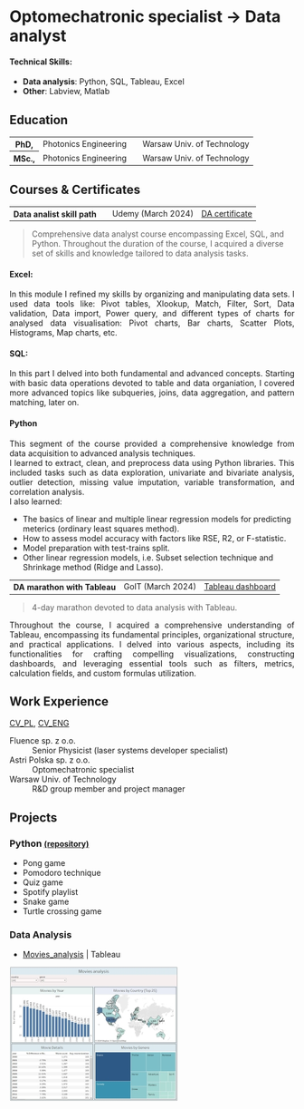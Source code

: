 # Optomechatronic specialist &rarr; Data analyst

#### Technical Skills: 
- **Data analysis**: Python, SQL, Tableau, Excel
- **Other**: Labview, Matlab

## Education
<table>
    <tr>
        <th>PhD,</th>
        <td>Photonics Engineering</td>
        <td></td>
        <td>Warsaw Univ. of Technology</td>
    </tr>
    <tr>
        <th>MSc.,</th>
        <td>Photonics Engineering</td>
        <td></td>
        <td>Warsaw Univ. of Technology</td>
    </tr>
</table>

## Courses & Certificates
<table>
    <tr>
        <th>Data analist skill path</th>
        <td></td>
        <td>Udemy (March 2024)</td>
        <td><a href="./assets/certificates/DA_certificate.pdf">DA certificate</a></td>
    </tr>
</table>

> Comprehensive data analyst course encompassing Excel, SQL, and Python.
> Throughout the duration of the course, I acquired a diverse set of skills and knowledge tailored to data analysis tasks.

#### Excel:
<p style="text-align:justify;">In this module I refined my skills by organizing and manipulating data sets.  
I used data tools like: Pivot tables, Xlookup, Match, Filter, Sort, Data validation, Data import, Power query,  
and different types of charts for analysed data visualisation: Pivot charts, Bar charts, Scatter Plots, Histograms, Map charts, etc.</p>

#### SQL:
<p style="text-align:justify;">In this part I delved into both fundamental and advanced concepts.
Starting with basic data operations devoted to table and data organiation, 
I covered more advanced topics like subqueries, joins, data aggregation, and pattern matching, later on.</p>

#### Python
<p style="text-align:justify;">This segment of the course provided a comprehensive knowledge from data acquisition to advanced analysis techniques.<br/> 
I learned to extract, clean, and preprocess data using Python libraries. This included tasks such as data exploration, univariate and bivariate analysis, outlier detection, missing value imputation, variable transformation, and correlation analysis.<br/> 
I also learned:
    <ul>
        <li>The basics of linear and multiple linear regression models for predicting meterics (ordinary least squares method). </li>
        <li>How to assess model accuracy with factors like RSE, R2, or F-statistic.</li>  
        <li>Model preparation with test-trains split.</li>  
        <li>Other linear regression models, i.e. Subset selection technique and Shrinkage method (Ridge and Lasso).</li>  
    </ul>
</p>

<table>
    <tr>
        <th>DA marathon with Tableau</th>
        <td>GoIT (March 2024)</td>
        <td><a href="https://public.tableau.com/app/profile/grzegorz.finke/viz/Movies_analisis/Moviesanalysis?publish=yes">Tableau dashboard</a></td>
    </tr>
</table>

> 4-day marathon devoted to data analysis with Tableau.
<p style="text-align:justify;">Throughout the course, I acquired a comprehensive understanding of Tableau, encompassing its fundamental principles, organizational structure, and practical applications. I delved into various aspects, including its functionalities for crafting compelling visualizations, constructing dashboards, and leveraging essential tools such as filters, metrics, calculation fields, and custom formulas utilization.
</p>

## Work Experience 
[CV_PL](./assets/CV/Grzegorz_Finke_CV.pdf), [CV_ENG](./assets/CV/Grzegorz_Finke_CV_eng.pdf)
<dl>
    <dt>Fluence sp. z o.o.</dt>
    <dd>Senior Physicist (laser systems developer specialist)</dd>
    <dt>Astri Polska sp. z o.o.</dt>
    <dd>Optomechatronic specialist</dd>
    <dt>Warsaw Univ. of Technology</dt>
    <dd>R&D group member and project manager</dd>
</dl>

## Projects
<h3>Python <span><a style="font-size:smaller;" href="https://github.com/Gr3Fin/Python_projects.git">(repository)</a></span></h3>

- Pong game
- Pomodoro technique
- Quiz game
- Spotify playlist
- Snake game
- Turtle crossing game
  
### Data Analysis
- [Movies_analysis](https://public.tableau.com/app/profile/grzegorz.finke/viz/Movies_analisis/Moviesanalysis?publish=yes) | Tableau

![Oscar movies analysis](/assets/images/Tableau_movies_s.jpg)
